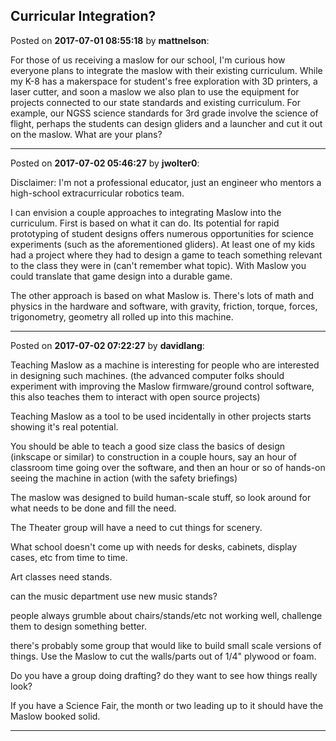 ## Curricular Integration?
Posted on **2017-07-01 08:55:18** by **mattnelson**:

For those of us receiving a maslow for our school, I'm curious how everyone plans to integrate the maslow with their existing curriculum.  While my K-8 has a makerspace for student's free exploration with 3D printers, a laser cutter, and soon a maslow we also plan to use the equipment for projects connected to our state standards and existing curriculum.  For example, our NGSS science standards for 3rd grade involve the science of flight, perhaps the students can design gliders and a launcher and cut it out on the maslow.  What are your plans?

---

Posted on **2017-07-02 05:46:27** by **jwolter0**:

Disclaimer: I'm not a professional educator, just an engineer who mentors a high-school extracurricular robotics team.

I can envision a couple approaches to integrating Maslow into the curriculum.  First is based on what it can do.  Its potential for rapid prototyping of student designs offers numerous opportunities for science experiments (such as the aforementioned gliders).  At least one of my kids had a project where they had to design a game to teach something relevant to the class they were in (can't remember what topic).  With Maslow you could translate that game design into a durable game.

The other approach is based on what Maslow is.  There's lots of math and physics in the hardware and software, with gravity, friction, torque, forces, trigonometry, geometry all rolled up into this machine.

---

Posted on **2017-07-02 07:22:27** by **davidlang**:

Teaching Maslow as a machine is interesting for people who are interested in designing such machines. (the advanced computer folks should experiment with improving the Maslow firmware/ground control software, this also teaches them to interact with open source projects)

Teaching Maslow as a tool to be used incidentally in other projects starts showing it's real potential.

You should be able to teach a good size class the basics of design (inkscape or similar) to construction in a couple hours, say an hour of classroom time going over the software, and then an hour or so of hands-on seeing the machine in action (with the safety briefings)

The maslow was designed to build human-scale stuff, so look around for what needs to be done and fill the need.

The Theater group will have a need to cut things for scenery.

What school doesn't come up with needs for desks, cabinets, display cases, etc from time to time.

Art classes need stands.

can the music department use new music stands?

people always grumble about chairs/stands/etc not working well, challenge them to design  something better.

there's probably some group that would like to build small scale versions of things. Use the Maslow to cut the walls/parts out of 1/4" plywood or foam.

Do you have a group doing drafting? do they want to see how things really look?

If you have a Science Fair, the month or two leading up to it should have the Maslow booked solid.

---

